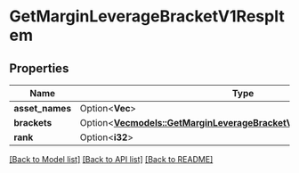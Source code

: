 # GetMarginLeverageBracketV1RespItem

## Properties

Name | Type | Description | Notes
------------ | ------------- | ------------- | -------------
**asset_names** | Option<**Vec<String>**> |  | [optional]
**brackets** | Option<[**Vec<models::GetMarginLeverageBracketV1RespItemBracketsInner>**](GetMarginLeverageBracketV1RespItem_brackets_inner.md)> |  | [optional]
**rank** | Option<**i32**> |  | [optional]

[[Back to Model list]](../README.md#documentation-for-models) [[Back to API list]](../README.md#documentation-for-api-endpoints) [[Back to README]](../README.md)


